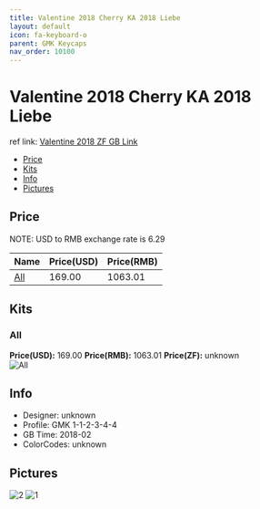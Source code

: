 ```yaml
---
title: Valentine 2018 Cherry KA 2018 Liebe
layout: default
icon: fa-keyboard-o
parent: GMK Keycaps
nav_order: 10100
---
```


# Valentine 2018 Cherry KA 2018 Liebe

ref link: [Valentine 2018 ZF GB Link]()

* [Price](#price)
* [Kits](#kits)
* [Info](#info)
* [Pictures](#pictures)


## Price  
NOTE: USD to RMB exchange rate is 6.29

| Name          | Price(USD)    |  Price(RMB) |
| ------------- | ------------- |  ---------- |
|[All](#all)|169.00|1063.01|


## Kits
### All
**Price(USD):** 169.00    **Price(RMB):** 1063.01    **Price(ZF):** unknown    
<img src="{{ 'assets/images/gmk-keycaps/valentine2018/kits_pics/all.jpg' | relative_url }}" alt="All" class="image featured">


## Info
* Designer: unknown
* Profile: GMK 1-1-2-3-4-4
* GB Time: 2018-02
* ColorCodes: unknown


## Pictures
<img src="{{ 'assets/images/gmk-keycaps/valentine2018/rendering_pics/2.jpg' | relative_url }}" alt="2" class="image featured">
<img src="{{ 'assets/images/gmk-keycaps/valentine2018/rendering_pics/1.jpg' | relative_url }}" alt="1" class="image featured">
